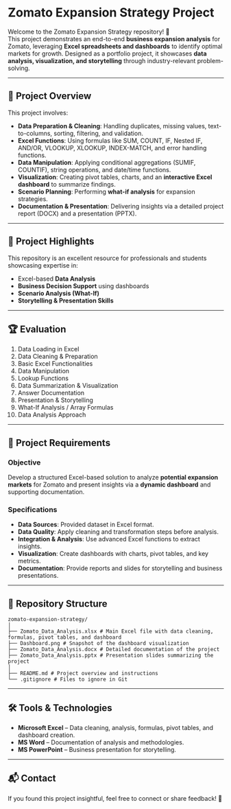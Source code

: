 # Zomato Expansion Strategy Project

Welcome to the Zomato Expansion Strategy repository! 🚀  
This project demonstrates an end-to-end **business expansion analysis** for Zomato, leveraging **Excel spreadsheets and dashboards** to identify optimal markets for growth. Designed as a portfolio project, it showcases **data analysis, visualization, and storytelling** through industry-relevant problem-solving.

---

## 📖 Project Overview
This project involves:

- **Data Preparation & Cleaning**: Handling duplicates, missing values, text-to-columns, sorting, filtering, and validation.  
- **Excel Functions**: Using formulas like SUM, COUNT, IF, Nested IF, AND/OR, VLOOKUP, XLOOKUP, INDEX-MATCH, and error handling functions.  
- **Data Manipulation**: Applying conditional aggregations (SUMIF, COUNTIF), string operations, and date/time functions.  
- **Visualization**: Creating pivot tables, charts, and an **interactive Excel dashboard** to summarize findings.  
- **Scenario Planning**: Performing **what-if analysis** for expansion strategies.  
- **Documentation & Presentation**: Delivering insights via a detailed project report (DOCX) and a presentation (PPTX).  

---

## 🎯 Project Highlights
This repository is an excellent resource for professionals and students showcasing expertise in:

- Excel-based **Data Analysis**  
- **Business Decision Support** using dashboards  
- **Scenario Analysis (What-If)**  
- **Storytelling & Presentation Skills**  

---

## 🏆 Evaluation 

1. Data Loading in Excel
2. Data Cleaning & Preparation
3. Basic Excel Functionalities  
4. Data Manipulation
5. Lookup Functions   
6. Data Summarization & Visualization 
7. Answer Documentation 
8. Presentation & Storytelling 
9. What-If Analysis / Array Formulas 
10. Data Analysis Approach

---

## 🚀 Project Requirements

### Objective
Develop a structured Excel-based solution to analyze **potential expansion markets** for Zomato and present insights via a **dynamic dashboard** and supporting documentation.

### Specifications
- **Data Sources**: Provided dataset in Excel format.  
- **Data Quality**: Apply cleaning and transformation steps before analysis.  
- **Integration & Analysis**: Use advanced Excel functions to extract insights.  
- **Visualization**: Create dashboards with charts, pivot tables, and key metrics.  
- **Documentation**: Provide reports and slides for storytelling and business presentations.  

---

## 📂 Repository Structure

```plaintext
zomato-expansion-strategy/
│
├── Zomato_Data_Analysis.xlsx # Main Excel file with data cleaning, formulas, pivot tables, and dashboard
├── Dashboard.png # Snapshot of the dashboard visualization
├── Zomato_Data_Analysis.docx # Detailed documentation of the project
├── Zomato_Data_Analysis.pptx # Presentation slides summarizing the project
│
├── README.md # Project overview and instructions
└── .gitignore # Files to ignore in Git
```

---

## 🛠️ Tools & Technologies
- **Microsoft Excel** – Data cleaning, analysis, formulas, pivot tables, and dashboard creation.  
- **MS Word** – Documentation of analysis and methodologies.  
- **MS PowerPoint** – Business presentation for storytelling.  

---

## 📬 Contact
If you found this project insightful, feel free to connect or share feedback! 🚀

